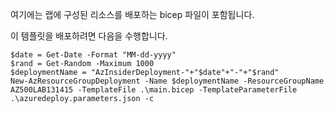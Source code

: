 여기에는 랩에 구성된 리소스를 배포하는 bicep 파일이 포함됩니다.

이 템플릿을 배포하려면 다음을 수행합니다. 

```
$date = Get-Date -Format "MM-dd-yyyy"
$rand = Get-Random -Maximum 1000
$deploymentName = "AzInsiderDeployment-"+"$date"+"-"+"$rand"
New-AzResourceGroupDeployment -Name $deploymentName -ResourceGroupName AZ500LAB131415 -TemplateFile .\main.bicep -TemplateParameterFile .\azuredeploy.parameters.json -c
```
